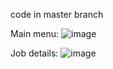 code in master branch

Main menu:
![image](https://github.com/user-attachments/assets/9f7d9947-b1a0-4593-affd-ac2dec88d950)


Job details:
![image](https://github.com/user-attachments/assets/679c08bb-40d7-4c0e-a79e-2a5075ebdaba)
